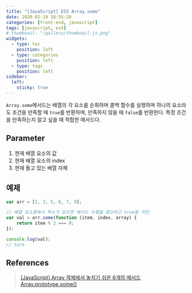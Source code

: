 ```yaml
---
title: "[JavaScript] ES5 Array.some"
date: 2020-02-19 18:55:20
categories: [front-end, javascript]
tags: [javascript, es5]
# thumbnail: "/gallery/thumbnail-js.png"
widgets:
  - type: toc
    position: left
  - type: categories
    position: left
  - type: tags
    position: left
sidebar:
  left:
    sticky: true
---
```


`Array.some`메서드는 배열의 각 요소를 순회하며 콜백 함수를 실행하며 하나의 요소라도 조건을 만족할 때 `true`를 반환하며, 만족하지 않을 때 `false`를 반환한다. 특정 조건을 만족하는지 알고 싶을 때 적합한 메서드다.

<!-- more -->

## Parameter

1. 현재 배열 요소의 값
2. 현재 배열 요소의 index
3. 현재 돌고 있는 배열 자체

## 예제

```javascript
var arr = [1, 3, 5, 6, 7, 9];

// 배열 요소중에서 짝수가 있으면 메서드 수행을 중단하고 true를 리턴
var val = arr.some(function (item, index, array) {
    return item % 2 === 0;
});

console.log(val);
// ture
```

## References
> [[JavaScript] Array 객체에서 놓치기 쉬운 6개의 메서드](https://programmingsummaries.tistory.com/357)  
> [Array.prototype.some()](https://developer.mozilla.org/ko/docs/Web/JavaScript/Reference/Global_Objects/Array/some)
